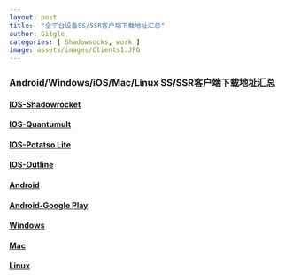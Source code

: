 ```yaml
---
layout: post
title:  "全平台设备SS/SSR客户端下载地址汇总"
author: Gitgle
categories: [ Shadowsocks, work ]
image: assets/images/Clients1.JPG
---
```

### Android/Windows/iOS/Mac/Linux SS/SSR客户端下载地址汇总

#### [IOS-Shadowrocket](https://i.shadowrocket.org/)

#### [IOS-Quantumult](https://q.shadowrocket.org/)

#### [IOS-Potatso Lite](https://itunes.apple.com/us/app/potatso-lite/id1239860606?mt=8)

#### <i class="fa fa-apple fa-3x"></i> [IOS-Outline](https://itunes.apple.com/us/app/outline-app/id1356177741)

#### <i class="fa fa-android fa-3x"></i> [Android](https://github.com/shadowsocks/shadowsocks-android/releases)

#### <i class="fa fa-android fa-3x"></i> [Android-Google Play](https://play.google.com/store/apps/details?id=com.github.shadowsocks)

#### <i class="fa fa-windows fa-3x"></i> [Windows](https://github.com/shadowsocks/shadowsocks-windows/releases)

#### <i class="fa fa-apple fa-3x"></i> [Mac](https://github.com/shadowsocks/ShadowsocksX-NG/releases/)

#### <i class="fa fa-linux fa-3x"></i> [Linux](https://github.com/shadowsocks/shadowsocks-qt5/wiki)
